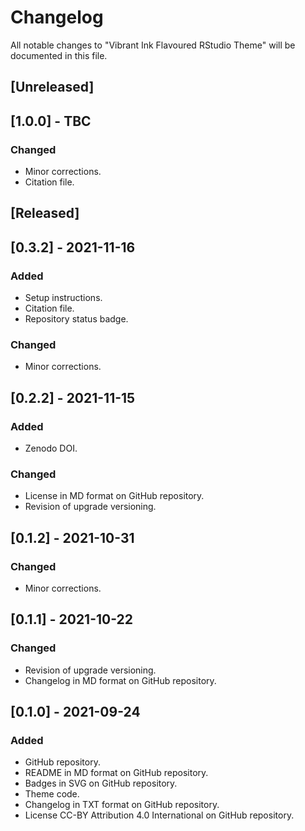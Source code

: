 # Changelog
All notable changes to "Vibrant Ink Flavoured RStudio Theme" will be documented in this file.

## [Unreleased]

## [1.0.0] - TBC
### Changed
- Minor corrections.
- Citation file.

## [Released]

## [0.3.2] - 2021-11-16
### Added
- Setup instructions.
- Citation file.
- Repository status badge.
### Changed
- Minor corrections.


## [0.2.2] - 2021-11-15
### Added
- Zenodo DOI.
### Changed
- License in MD format on GitHub repository.
- Revision of upgrade versioning.

## [0.1.2] - 2021-10-31
### Changed
- Minor corrections.

## [0.1.1] - 2021-10-22
### Changed
- Revision of upgrade versioning.
- Changelog in MD format on GitHub repository.

## [0.1.0] - 2021-09-24
### Added
- GitHub repository.
- README in MD format on GitHub repository.
- Badges in SVG on GitHub repository.
- Theme code.
- Changelog in TXT format on GitHub repository.
- License CC-BY Attribution 4.0 International on GitHub repository.